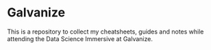 # Galvanize

This is a repository to collect my cheatsheets, guides and notes while attending the Data Science Immersive at Galvanize.
